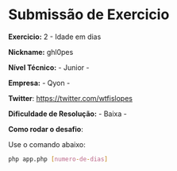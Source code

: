# Submissão de Exercicio

**Exercicio:** 2 - Idade em dias

**Nickname:** ghl0pes

**Nível Técnico:** - Junior -

**Empresa:** - Qyon -

**Twitter**: https://twitter.com/wtfislopes

**Dificuldade de Resolução:** - Baixa -

**Como rodar o desafio**: 

Use o comando abaixo: 
```bash
php app.php [numero-de-dias]
```